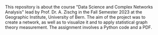 This repository is about the course "Data Science and Complex Networks Analysis" lead by Prof. Dr. A. Zischg in the Fall Semester 2023 at the Geographic Institute, University of Bern. The aim of the project was to create a network, as well as to visualize it and to apply statistical graph theory measurement. The assignment involves a Python code and a PDF. 


